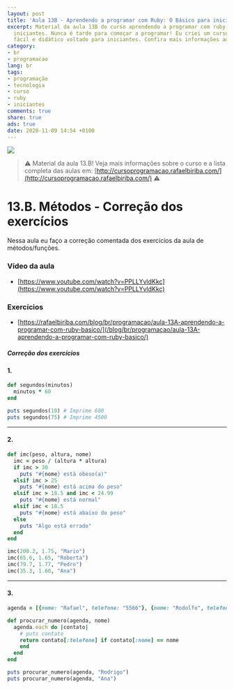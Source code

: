 ```yaml
---
layout: post
title: 'Aula 13B - Aprendendo a programar com Ruby: O Básico para iniciantes'
excerpt: Material da aula 13B do curso aprendendo a programar com ruby, o básico para
  iniciantes. Nunca é tarde para começar a programar! Eu criei um curso gratuito,
  fácil e didático voltado para iniciantes. Confira mais informações aqui nessa publicação.
category:
- br
- programacao
lang: br
tags:
- programação
- tecnologia
- curso
- ruby
- iniciantes
comments: true
share: true
ads: true
date: 2020-11-09 14:54 +0100
---
```

![](/blog/images/curso_ruby_basico/banner-curso-ruby-13B.jpg)

> :warning: Material da aula 13.B! Veja mais informações sobre o curso e a lista completa das aulas em: [http://cursoprogramacao.rafaelbiriba.com/](http://cursoprogramacao.rafaelbiriba.com/) :warning:

# 13.B. Métodos - Correção dos exercícios

Nessa aula eu faço a correção comentada dos exercícios da aula de métodos/funções.

### Vídeo da aula

- [https://www.youtube.com/watch?v=PPLLYvldKkc](https://www.youtube.com/watch?v=PPLLYvldKkc)

### Exercícios

- [https://rafaelbiriba.com/blog/br/programacao/aula-13A-aprendendo-a-programar-com-ruby-basico/](/blog/br/programacao/aula-13A-aprendendo-a-programar-com-ruby-basico/)

##### Correção dos exercícios

#### 1.

```ruby
def segundos(minutos)
  minutos * 60
end

puts segundos(10) # Imprime 600
puts segundos(75) # Imprime 4500
```

---

#### 2.

```ruby
def imc(peso, altura, nome)
  imc = peso / (altura * altura)
  if imc > 30
    puts "#{nome} está obeso(a)"
  elsif imc > 25
    puts "#{nome} está acima do peso"
  elsif imc > 18.5 and imc < 24.99
    puts "#{nome} está normal"
  elsif imc < 18.5
    puts "#{nome} está abaixo do peso"
  else
    puts "Algo está errado"
  end
end

imc(200.2, 1.75, "Mario")
imc(65.6, 1.65, "Roberta")
imc(79.7, 1.77, "Pedro")
imc(35.3, 1.60, "Ana")
```
---

#### 3.

```ruby
agenda = [{nome: "Rafael", telefone: "5566"}, {nome: "Rodolfo", telefone: "9988"}, {nome: "Romário", telefone: "2299"}, {nome: "Ana", telefone: "1634"}, {nome: "Rodrigo", telefone: "9533"}]

def procurar_numero(agenda, nome)
  agenda.each do |contato|
    # puts contato
    return contato[:telefone] if contato[:nome] == nome
    end
  end
end

puts procurar_numero(agenda, "Rodrigo")
puts procurar_numero(agenda, "Ana")
```
